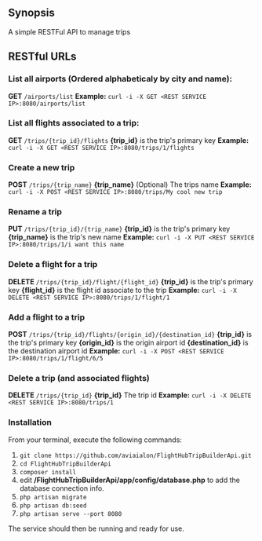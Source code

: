 ## Synopsis
A simple RESTFul API to manage trips

## RESTful URLs
### List all airports (Ordered alphabeticaly by city and name):
**GET** `/airports/list`
**Example:** `curl -i -X GET <REST SERVICE IP>:8080/airports/list`

### List all flights associated to a trip:
**GET** `/trips/{trip_id}/flights`
**{trip_id}** is the trip's primary key
**Example:** `curl -i -X GET <REST SERVICE IP>:8080/trips/1/flights`

### Create a new trip
**POST** `/trips/{trip_name}`
**{trip_name}** (Optional) The trips name
**Example:** `curl -i -X POST <REST SERVICE IP>:8080/trips/My cool new trip`

### Rename a trip
**PUT** `/trips/{trip_id}/{trip_name}`
**{trip_id}** is the trip's primary key
**{trip_name}** is the trip's new name
**Example:** `curl -i -X PUT <REST SERVICE IP>:8080/trips/1/i want this name`

### Delete a flight for a trip
**DELETE** `/trips/{trip_id}/flight/{flight_id}`
**{trip_id}** is the trip's primary key
**{flight_id}** is the flight id associate to the trip
**Example:** `curl -i -X DELETE <REST SERVICE IP>:8080/trips/1/flight/1`

### Add a flight to a trip
**POST** `/trips/{trip_id}/flights/{origin_id}/{destination_id}`
**{trip_id}** is the trip's primary key
**{origin_id}** is the origin airport id
**{destination_id}** is the destination airport id
**Example:** `curl -i -X POST <REST SERVICE IP>:8080/trips/1/flight/6/5`

### Delete a trip (and associated flights)
**DELETE** `/trips/{trip_id}`
**{trip_id}** The trip id
**Example:** `curl -i -X DELETE <REST SERVICE IP>:8080/trips/1`


### Installation

From your terminal, execute the following commands:

1. `git clone https://github.com/aviaialon/FlightHubTripBuilderApi.git`
2. `cd FlightHubTripBuilderApi`
3. `composer install`
4. edit **/FlightHubTripBuilderApi/app/config/database.php** to add the database connection info.
5. `php artisan migrate`
6. `php artisan db:seed`
7. `php artisan serve --port 8080`

The service should then be running and ready for use.
